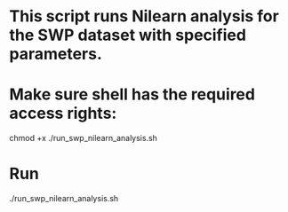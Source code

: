 # This script runs Nilearn analysis for the SWP dataset with specified parameters.

# Make sure shell has the required access rights:
chmod +x ./run_swp_nilearn_analysis.sh

# Run
./run_swp_nilearn_analysis.sh
